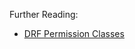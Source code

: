 Further Reading:
- [DRF Permission Classes](https://www.django-rest-framework.org/api-guide/permissions/)
